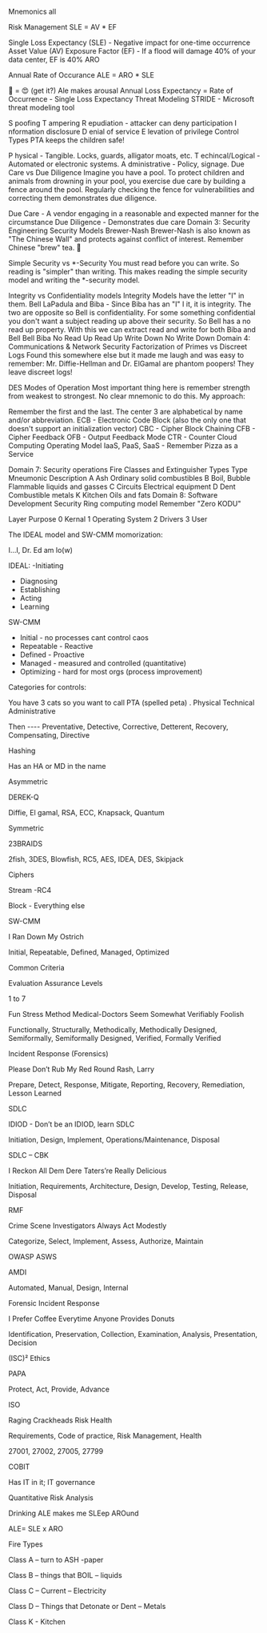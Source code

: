 
Mnemonics all


Risk Management
SLE = AV * EF

Single Loss Expectancy (SLE) - Negative impact for one-time occurrence
Asset Value (AV)
Exposure Factor (EF) - If a flood will damage 40% of your data center, EF is 40%
ARO

Annual Rate of Occurance
ALE = ARO * SLE

🍺 = 😍 (get it?)
Ale makes arousal
Annual Loss Expectancy = Rate of Occurrence - Single Loss Expectancy
Threat Modeling
STRIDE - Microsoft threat modeling tool

S poofing
T ampering
R epudiation - attacker can deny participation
I nformation disclosure
D enial of service
E levation of privilege
Control Types
PTA keeps the children safe!

P hysical - Tangible. Locks, guards, alligator moats, etc.
T echincal/Logical - Automated or electronic systems.
A dministrative - Policy, signage.
Due Care vs Due Diligence
Imagine you have a pool. To protect children and animals from drowning in your pool, you exercise due care by building a fence around the pool. Regularly checking the fence for vulnerabilities and correcting them demonstrates due diligence.

Due Care - A vendor engaging in a reasonable and expected manner for the circumstance
Due Diligence - Demonstrates due care
Domain 3: Security Engineering
Security Models
Brewer-Nash
Brewer-Nash is also known as "The Chinese Wall" and protects against conflict of interest. Remember Chinese "brew" tea. 🍵

Simple Security vs *-Security
You must read before you can write. So reading is "simpler" than writing. This makes reading the simple security model and writing the *-security model.

Integrity vs Confidentiality models
Integrity Models have the letter "I" in them.
Bell LaPadula and Biba - Since Biba has an "I" I it, it is integrity. The two are opposite so Bell is confidentiality. For some something confidential you don't want a subject reading up above their security. So Bell has a no read up property. With this we can extract read and write for both Biba and Bell
Bell	Biba
No Read Up	Read Up
Write Down	No Write Down
Domain 4: Communications & Network Security
Factorization of Primes vs Discreet Logs
Found this somewhere else but it made me laugh and was easy to remember: Mr. Diffie-Hellman and Dr. ElGamal are phantom poopers! They leave discreet logs!

DES Modes of Operation
Most important thing here is remember strength from weakest to strongest. No clear mnemonic to do this. My approach:

Remember the first and the last.
The center 3 are alphabetical by name and/or abbreviation.
ECB - Electronic Code Block (also the only one that doesn't support an initialization vector)
CBC - Cipher Block Chaining
CFB - Cipher Feedback
OFB - Output Feedback Mode
CTR - Counter
Cloud Computing Operating Model
IaaS, PaaS, SaaS - Remember Pizza as a Service

Domain 7: Security operations
Fire Classes and Extinguisher Types
Type	Mneumonic	Description
A	Ash	Ordinary solid combustibles
B	Boil, Bubble	Flammable liquids and gasses
C	Circuits	Electrical equipment
D	Dent	Combustible metals
K	Kitchen	Oils and fats
Domain 8: Software Development Security
Ring computing model
Remember "Zero KODU"

Layer	Purpose
0	Kernal
1	Operating System
2	Drivers
3	User

The IDEAL model and SW-CMM momorization:

I...I, Dr. Ed am lo(w)

IDEAL:
-Initiating
- Diagnosing
- Establishing
- Acting
- Learning

SW-CMM
- Initial - no processes cant control caos
- Repeatable - Reactive
- Defined - Proactive
- Managed - measured and controlled (quantitative)
- Optimizing - hard for most orgs (process improvement)



Categories for controls:

You have 3 cats so you want to call PTA (spelled peta) . Physical Technical Administrative

Then ---- Preventative, Detective, Corrective, Detterent, Recovery, Compensating, Directive

Hashing

Has an HA or MD in the name

Asymmetric

DEREK-Q

Diffie, El gamal, RSA, ECC, Knapsack, Quantum

Symmetric

23BRAIDS

2fish, 3DES, Blowfish, RC5, AES, IDEA, DES, Skipjack

Ciphers

Stream -RC4

Block - Everything else

SW-CMM

I Ran Down My Ostrich

Initial, Repeatable, Defined, Managed, Optimized

Common Criteria

Evaluation Assurance Levels

1 to 7

Fun Stress Method Medical-Doctors Seem Somewhat Verifiably Foolish

Functionally, Structurally, Methodically, Methodically Designed, Semiformally, Semiformally Designed, Verified, Formally Verified

Incident Response (Forensics)

Please Don’t Rub My Red Round Rash, Larry

Prepare, Detect, Response, Mitigate, Reporting, Recovery, Remediation, Lesson Learned

SDLC

IDIOD - Don’t be an IDIOD, learn SDLC

Initiation, Design, Implement, Operations/Maintenance, Disposal

SDLC – CBK

I Reckon All Dem Dere Taters’re Really Delicious

Initiation, Requirements, Architecture, Design, Develop, Testing, Release, Disposal

RMF

Crime Scene Investigators Always Act Modestly

Categorize, Select, Implement, Assess, Authorize, Maintain

OWASP ASWS

AMDI

Automated, Manual, Design, Internal

Forensic Incident Response

I Prefer Coffee Everytime Anyone Provides Donuts

Identification, Preservation, Collection, Examination, Analysis, Presentation, Decision

(ISC)² Ethics

PAPA

Protect, Act, Provide, Advance

ISO

Raging Crackheads Risk Health

Requirements, Code of practice, Risk Management, Health

27001, 27002, 27005, 27799

COBIT

Has IT in it; IT governance

Quantitative Risk Analysis

Drinking ALE makes me SLEep AROund

ALE= SLE x ARO

Fire Types

Class A – turn to ASH -paper

Class B – things that BOIL – liquids

Class C – Current – Electricity

Class D – Things that Detonate or Dent – Metals

Class K - Kitchen